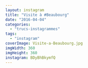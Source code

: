 ```yaml
---
layout: instagram
title: "Visite à #Beaubourg"
date: "2016-04-04"
categories: 
  - "trucs-instagrammes"
tags: 
  - "instagram"
coverImage: Visite-a-Beaubourg.jpg
imgWidth: 360
imgHeight: 360
instagram: BDyBhBkymfQ
---
```

